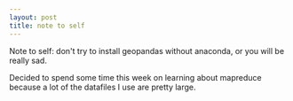 ```yaml
---
layout: post
title: note to self
---
```


Note to self: don't try to install geopandas without anaconda, or you will be really sad. 

Decided to spend some time this week on learning about mapreduce because a lot of the datafiles I use are pretty large. 